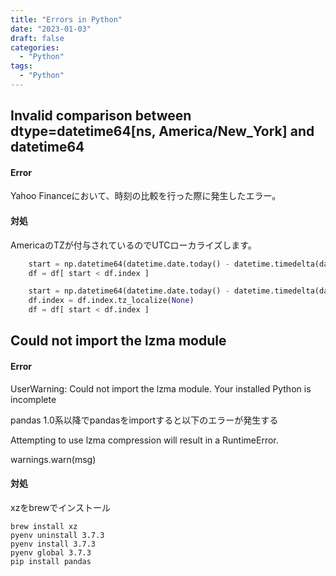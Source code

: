```yaml
---
title: "Errors in Python"
date: "2023-01-03"
draft: false
categories:
  - "Python"
tags:
  - "Python"
---
```



## Invalid comparison between dtype=datetime64[ns, America/New_York] and datetime64

#### Error

Yahoo Financeにおいて、時刻の比較を行った際に発生したエラー。


#### 対処 

AmericaのTZが付与されているのでUTCローカライズします。

```Python
    start = np.datetime64(datetime.date.today() - datetime.timedelta(days=freq))
    df = df[ start < df.index ]
```

```Python
    start = np.datetime64(datetime.date.today() - datetime.timedelta(days=freq))
    df.index = df.index.tz_localize(None) 
    df = df[ start < df.index ]
```


## Could not import the lzma module

#### Error

UserWarning: Could not import the lzma module. Your installed Python is incomplete

pandas 1.0系以降でpandasをimportすると以下のエラーが発生する

Attempting to use lzma compression will result in a RuntimeError.

 warnings.warn(msg)

#### 対処

xzをbrewでインストール

```shell
brew install xz
pyenv uninstall 3.7.3
pyenv install 3.7.3
pyenv global 3.7.3
pip install pandas
```

